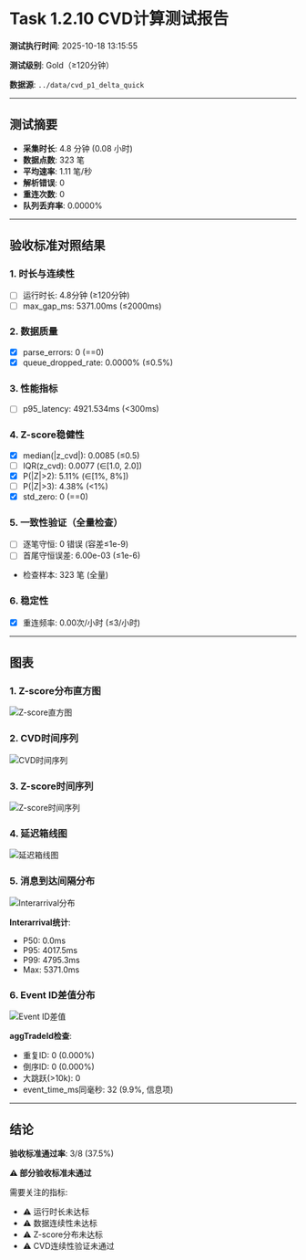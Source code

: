 # Task 1.2.10 CVD计算测试报告

**测试执行时间**: 2025-10-18 13:15:55

**测试级别**: Gold（≥120分钟）

**数据源**: `../data/cvd_p1_delta_quick`

---

## 测试摘要

- **采集时长**: 4.8 分钟 (0.08 小时)
- **数据点数**: 323 笔
- **平均速率**: 1.11 笔/秒
- **解析错误**: 0
- **重连次数**: 0
- **队列丢弃率**: 0.0000%

---

## 验收标准对照结果

### 1. 时长与连续性
- [ ] 运行时长: 4.8分钟 (≥120分钟)
- [ ] max_gap_ms: 5371.00ms (≤2000ms)

### 2. 数据质量
- [x] parse_errors: 0 (==0)
- [x] queue_dropped_rate: 0.0000% (≤0.5%)

### 3. 性能指标
- [ ] p95_latency: 4921.534ms (<300ms)

### 4. Z-score稳健性
- [x] median(|z_cvd|): 0.0085 (≤0.5)
- [ ] IQR(z_cvd): 0.0077 (∈[1.0, 2.0])
- [x] P(|Z|>2): 5.11% (∈[1%, 8%])
- [ ] P(|Z|>3): 4.38% (<1%)
- [x] std_zero: 0 (==0)

### 5. 一致性验证（全量检查）
- [ ] 逐笔守恒: 0 错误 (容差≤1e-9)
- [ ] 首尾守恒误差: 6.00e-03 (≤1e-6)
- 检查样本: 323 笔 (全量)

### 6. 稳定性
- [x] 重连频率: 0.00次/小时 (≤3/小时)

---

## 图表

### 1. Z-score分布直方图
![Z-score直方图](../../figs_cvd_p1_delta/hist_z.png)

### 2. CVD时间序列
![CVD时间序列](../../figs_cvd_p1_delta/cvd_timeseries.png)

### 3. Z-score时间序列
![Z-score时间序列](../../figs_cvd_p1_delta/z_timeseries.png)

### 4. 延迟箱线图
![延迟箱线图](../../figs_cvd_p1_delta/latency_box.png)

### 5. 消息到达间隔分布
![Interarrival分布](../../figs_cvd_p1_delta/interarrival_hist.png)

**Interarrival统计**:
- P50: 0.0ms
- P95: 4017.5ms
- P99: 4795.3ms
- Max: 5371.0ms

### 6. Event ID差值分布
![Event ID差值](../../figs_cvd_p1_delta/event_id_diff.png)

**aggTradeId检查**:
- 重复ID: 0 (0.000%)
- 倒序ID: 0 (0.000%)
- 大跳跃(>10k): 0
- event_time_ms同毫秒: 32 (9.9%, 信息项)

---

## 结论

**验收标准通过率**: 3/8 (37.5%)

**⚠️ 部分验收标准未通过**

需要关注的指标:
- ⚠️ 运行时长未达标
- ⚠️ 数据连续性未达标
- ⚠️ Z-score分布未达标
- ⚠️ CVD连续性验证未通过

